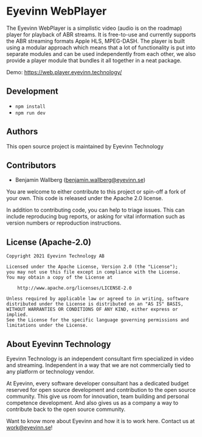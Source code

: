 # Eyevinn WebPlayer
The Eyevinn WebPlayer is a simplistic video (audio is on the roadmap) player for playback of ABR streams. It is free-to-use and currently supports the ABR streaming formats Apple HLS, MPEG-DASH.
The player is built using a modular approach which means that a lot of functionality is put into separate modules and can be used independently from each other, we also provide a player module that bundles it all together in a neat package.

Demo: https://web.player.eyevinn.technology/

## Development
- `npm install`
- `npm run dev`

## Authors

This open source project is maintained by Eyevinn Technology

## Contributors

- Benjamin Wallberg (benjamin.wallberg@eyevinn.se)

You are welcome to either contribute to this project or spin-off a fork of your own. This code is released under the Apache 2.0 license.

In addition to contributing code, you can help to triage issues. This can include reproducing bug reports, or asking for vital information such as version numbers or reproduction instructions.

## License (Apache-2.0)

```
Copyright 2021 Eyevinn Technology AB

Licensed under the Apache License, Version 2.0 (the "License");
you may not use this file except in compliance with the License.
You may obtain a copy of the License at

    http://www.apache.org/licenses/LICENSE-2.0

Unless required by applicable law or agreed to in writing, software
distributed under the License is distributed on an "AS IS" BASIS,
WITHOUT WARRANTIES OR CONDITIONS OF ANY KIND, either express or implied.
See the License for the specific language governing permissions and
limitations under the License.
```

## About Eyevinn Technology

Eyevinn Technology is an independent consultant firm specialized in video and streaming. Independent in a way that we are not commercially tied to any platform or technology vendor.

At Eyevinn, every software developer consultant has a dedicated budget reserved for open source development and contribution to the open source community. This give us room for innovation, team building and personal competence development. And also gives us as a company a way to contribute back to the open source community.

Want to know more about Eyevinn and how it is to work here. Contact us at work@eyevinn.se!